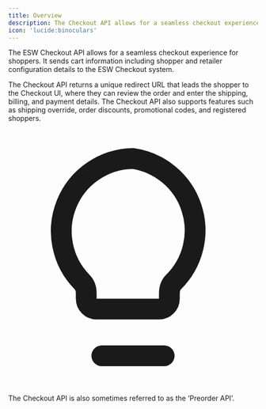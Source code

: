 ```yaml
---
title: Overview
description: The Checkout API allows for a seamless checkout experience for shoppers.
icon: 'lucide:binoculars'
---
```


The ESW Checkout API allows for a seamless checkout experience for shoppers. It sends cart information including shopper and retailer configuration details to the ESW Checkout system.

The Checkout API returns a unique redirect URL that leads the shopper to the Checkout UI, where they can review the order and enter the shipping, billing, and payment details. The Checkout API also supports features such as shipping override, order discounts, promotional codes, and registered shoppers.

<br>

<div class="flex items-start gap-3 rounded-xl border border-primary/10 bg-primary/5 dark:border-primary/30 dark:bg-primary/10 p-5 text-sm text-primary dark:text-primary-foreground shadow-sm">
  <svg xmlns="http://www.w3.org/2000/svg" class="mt-0.5 h-4 w-4 shrink-0 text-primary dark:text-primary-foreground" fill="none" viewBox="0 0 24 24" stroke="currentColor">
    <path stroke-linecap="round" stroke-linejoin="round" stroke-width="2" d="M12 2a7 7 0 00-4.9 11.9c.3.3.4.7.4 1.1v.5a1 1 0 001 1h6a1 1 0 001-1v-.5c0-.4.1-.8.4-1.1A7 7 0 0012 2zM9 21h6" />
  </svg>
  <p class="text-primary dark:text-primary-foreground">
    The <span class="font-medium">Checkout API</span> is also sometimes referred to as the 
    <span class="font-medium">‘Preorder API’</span>.
  </p>
</div>




